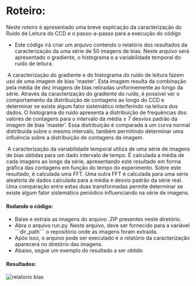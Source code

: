 # Roteiro:
Neste roteiro é apresentado uma breve explicação da caracterização do Ruído de Leitura do CCD e o passo-a-passo para a execução do código

- Este código irá criar um arquivo contendo o relatório dos resultados da caracterização da uma série de 50 imagens de bias. Neste arquivo será apresentado o gradiente, o histograma e a variabilidade temporal do ruído de leitura.
  
  A caracterização do gradiente e do histograma do ruído de leitura fazem uso de uma imagem de bias 'master'. Esta imagem  resulta da combinação pela média de dez imagens de bias retiradas uniformemente ao longo da série. Através da caracterização do gradiente do ruído, é possível ver o comportamento da distribuição de contagens ao longo do CCD e determinar se existe algum fator sistemático interferindo na leitura dos dados. O histograma do ruído apresenta a distribuição de frequências dos valores de contagens para o intervalo da média ± 7 desvios padrão da imagem de bias 'master'. Essa distribuição é comparada à um curva normal distribuída sobre o mesmo intervalo, também permitindo determinar uma influência sobre a distribuição de contagens da imagem.
  
  A caracterização da variabilidade temporal utiliza de uma série de imagens de bias obtidas para um dado intervalo de tempo. É calculada a média de cada imagens ao longo da série, apresentando este resultado em forma gráfica das contagens em função do tempo do experimento. Sobre este resultado, é calculada uma FFT. Uma outra FFT é calculada para uma série aleatória de dados calculada para a média e desvio padrão da série real. Uma comparação entre estas duas transformadas permite determinar se existe algum fator sistemático periódico influenciando na série de imagens.


#### Rodando o código:
 - Baixe e extraia as imagens do arquivo .ZIP presentes neste diretório.
 - Abra o arquivo run.py. Neste arquivo, deve ser fornecido para a variável ´´´dir_path´´´ o repositório onde as imagens foram extraída.
 - Após isso, o arquivo pode ser executado e o relatório da caracterização aparecerá no diretório das imagens.
 - Abaixo, segue um exemplo do resultado a ser obtido
  
   
#### Resultados:
![relatorio bias](https://user-images.githubusercontent.com/23655702/28124600-86354f1e-66fa-11e7-8024-ada05c0da8a3.png)
  
